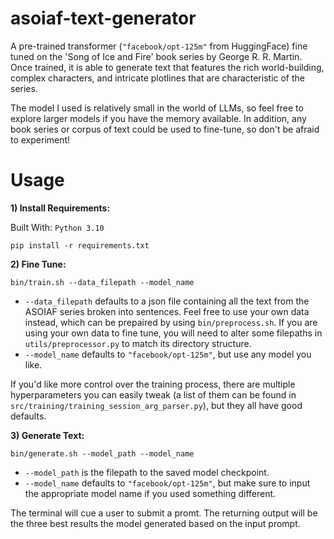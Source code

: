 # asoiaf-text-generator

A pre-trained transformer (`"facebook/opt-125m"` from HuggingFace) fine tuned on the 'Song of Ice and Fire' book series by George R. R. Martin. Once trained, it is able to generate text that features the rich world-building, complex characters, and intricate plotlines that are characteristic of the series. 

The model I used is relatively small in the world of LLMs, so feel free to explore larger models if you have the memory available. In addition, any book series or corpus of text could be used to fine-tune, so don't be afraid to experiment!

# Usage
**1) Install Requirements:**

Built With: `Python 3.10`
```
pip install -r requirements.txt
```
**2) Fine Tune:**

    bin/train.sh --data_filepath --model_name
* `--data_filepath` defaults to a json file containing all the text from the ASOIAF series broken into sentences. Feel free to use your own data instead, which can be prepaired by using `bin/preprocess.sh`. If you are using your own data to fine tune, you will need to alter some filepaths in `utils/preprocessor.py` to match its directory structure.
* `--model_name` defaults to `"facebook/opt-125m"`, but use any model you like.

If you'd like more control over the training process, there are multiple hyperparameters you can easily tweak (a list of them can be found in `src/training/training_session_arg_parser.py`), but they all have good defaults.

**3) Generate Text:**

    bin/generate.sh --model_path --model_name
* `--model_path` is the filepath to the saved model checkpoint.
* `--model_name` defaults to `"facebook/opt-125m"`, but make sure to input the appropriate model name if you used something different. 

The terminal will cue a user to submit a promt. The returning output will be the three best results the model generated based on the input prompt.
